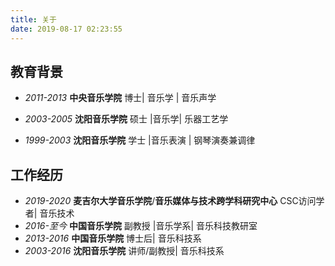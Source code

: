 ```yaml
---
title: 关于
date: 2019-08-17 02:23:55
---
```


## 教育背景

- *2011-2013*    **中央音乐学院** 博士| 音乐学  | 音乐声学

- *2003-2005*    **沈阳音乐学院** 硕士 |音乐学| 乐器工艺学

- *1999-2003*    **沈阳音乐学院** 学士 |音乐表演 | 钢琴演奏兼调律

  

## 工作经历

- *2019-2020*     **麦吉尔大学音乐学院**/**音乐媒体与技术跨学科研究中心** CSC访问学者| 音乐技术
- *2016-至今* **中国音乐学院** 副教授 |音乐学系| 音乐科技教研室
- *2013-2016*     **中国音乐学院** 博士后| 音乐科技系  
- *2003-2016*     **沈阳音乐学院** 讲师/副教授| 音乐科技系 